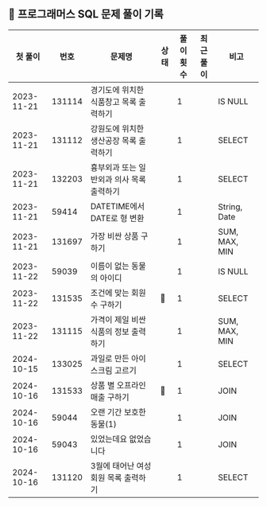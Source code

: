 ## 🚀 프로그래머스 SQL 문제 풀이 기록

| **첫 풀이**   | **번호** | **문제명**                 | **상태** | **풀이 횟수** | **최근 풀이** | **비고**        |
|------------|--------|-------------------------|--------|-----------|-----------|---------------|
| 2023-11-21 | 131114 | 경기도에 위치한 식품창고 목록 출력하기   |        | 1         |           | IS NULL       |
| 2023-11-21 | 131112 | 강원도에 위치한 생산공장 목록 출력하기   |        | 1         |           | SELECT        |
| 2023-11-21 | 132203 | 흉부외과 또는 일반외과 의사 목록 출력하기 |        | 1         |           | SELECT        |
| 2023-11-21 | 59414  | DATETIME에서 DATE로 형 변환   |        | 1         |           | String, Date  |
| 2023-11-21 | 131697 | 가장 비싼 상품 구하기            |        | 1         |           | SUM, MAX, MIN |
| 2023-11-22 | 59039  | 이름이 없는 동물의 아이디          |        | 1         |           | IS NULL       |
| 2023-11-22 | 131535 | 조건에 맞는 회원수 구하기          | 🤔     | 1         |           | SELECT        |
| 2023-11-22 | 131115 | 가격이 제일 비싼 식품의 정보 출력하기   |        | 1         |           | SUM, MAX, MIN |
| 2024-10-15 | 133025 | 과일로 만든 아이스크림 고르기        |        | 1         |           | SELECT        |
| 2024-10-16 | 131533 | 상품 별 오프라인 매출 구하기        | 🤔     | 1         |           | JOIN          |
| 2024-10-16 | 59044  | 오랜 기간 보호한 동물(1)         |        | 1         |           | JOIN          |
| 2024-10-16 | 59043  | 있었는데요 없었습니다             |        | 1         |           | JOIN          |
| 2024-10-16 | 131120 | 3월에 태어난 여성 회원 목록 출력하기   |        | 1         |           | SELECT        |
